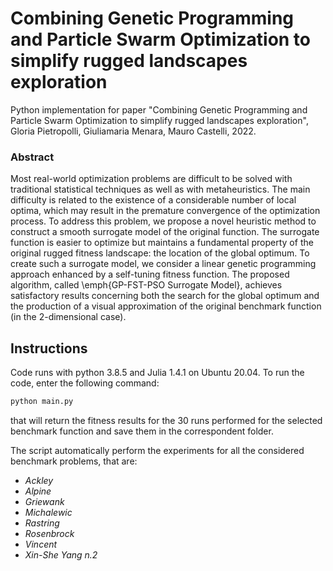 # Combining Genetic Programming and Particle Swarm Optimization to simplify rugged landscapes exploration

Python implementation for paper "Combining Genetic Programming and Particle Swarm Optimization to simplify rugged landscapes exploration", Gloria Pietropolli, Giuliamaria Menara, Mauro Castelli, 2022.

### Abstract
Most real-world optimization problems are difficult to be solved with traditional statistical techniques as well as with metaheuristics. The main difficulty is related to the existence of a considerable number of local optima, which may result in the premature convergence of the optimization process.
To address this problem, we propose a novel heuristic method to construct a smooth surrogate model of the original function. The surrogate function is easier to optimize but maintains a fundamental property of the original rugged fitness landscape: the location of the global optimum.
To create such a surrogate model, we consider a linear genetic programming approach enhanced by a self-tuning fitness function.
The proposed algorithm, called \emph{GP-FST-PSO Surrogate Model}, achieves satisfactory results concerning both the search for the global optimum and the production of a visual approximation of the original benchmark function (in the 2-dimensional case).

## Instructions

Code runs with python 3.8.5 and Julia 1.4.1 on Ubuntu 20.04.
To run the code, enter the following command:

```bash
python main.py 
```
that will return the fitness results for the 30 runs performed for the selected benchmark function and save them in the correspondent folder.

The script automatically perform the experiments for all the considered benchmark problems, that are: 
- _Ackley_
- _Alpine_
- _Griewank_
- _Michalewic_
- _Rastring_
- _Rosenbrock_
- _Vincent_
- _Xin-She Yang n.2_
